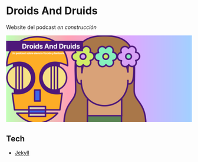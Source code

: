 # Droids And Druids 

Website del podcast _en construcción_

![](webiste.png)

## Tech

- [Jekyll](https://jekyllrb.com/)